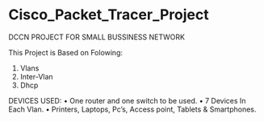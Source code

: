 # Cisco_Packet_Tracer_Project
DCCN PROJECT FOR SMALL BUSSINESS NETWORK

This Project is Based on Folowing:
1. Vlans 
2. Inter-Vlan
3. Dhcp

DEVICES USED:
•	One router and one switch to be used.
•	7 Devices In Each Vlan.
•	Printers, Laptops, Pc’s, Access point, Tablets & Smartphones.
